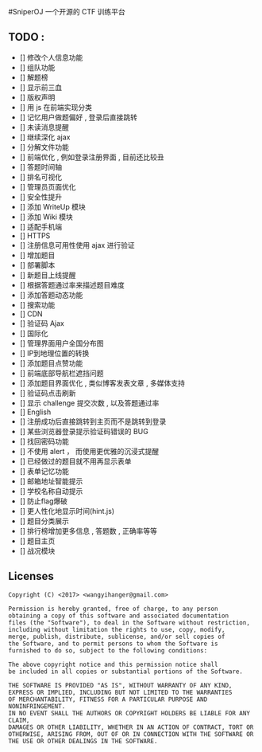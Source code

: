 #SniperOJ
一个开源的 CTF 训练平台

TODO :
---

- [] 修改个人信息功能  
- [] 组队功能  
- [] 解题榜  
- [] 显示前三血  
- [] 版权声明  
- [] 用 js 在前端实现分类  
- [] 记忆用户做题偏好 , 登录后直接跳转  
- [] 未读消息提醒  
- [] 继续深化 ajax  
- [] 分解文件功能  
- [] 前端优化 , 例如登录注册界面 , 目前还比较丑  
- [] 答题时间轴  
- [] 排名可视化  
- [] 管理员页面优化  
- [] 安全性提升  
- [] 添加 WriteUp 模块  
- [] 添加 Wiki 模块  
- [] 适配手机端  
- [] HTTPS  
- [] 注册信息可用性使用 ajax 进行验证  
- [] 增加题目  
- [] 部署脚本  
- [] 新题目上线提醒  
- [] 根据答题通过率来描述题目难度  
- [] 添加答题动态功能  
- [] 搜索功能  
- [] CDN  
- [] 验证码 Ajax  
- [] 国际化  
- [] 管理界面用户全国分布图  
- [] IP到地理位置的转换  
- [] 添加题目点赞功能  
- [] 前端底部导航栏遮挡问题  
- [] 添加题目界面优化 , 类似博客发表文章 , 多媒体支持  
- [] 验证码点击刷新  
- [] 显示 challenge 提交次数 , 以及答题通过率  
- [] English  
- [] 注册成功后直接跳转到主页而不是跳转到登录  
- [] 某些浏览器登录提示验证码错误的 BUG  
- [] 找回密码功能  
- [] 不使用 alert ， 而使用更优雅的沉浸式提醒  
- [] 已经做过的题目就不用再显示表单  
- [] 表单记忆功能  
- [] 邮箱地址智能提示  
- [] 学校名称自动提示  
- [] 防止flag爆破  
- [] 更人性化地显示时间(hint.js)  
- [] 题目分类展示  
- [] 排行榜增加更多信息 , 答题数 , 正确率等等  
- [] 题目主页  
- [] 战况模块  

Licenses
---
```
Copyright (C) <2017> <wangyihanger@gmail.com>

Permission is hereby granted, free of charge, to any person 
obtaining a copy of this software and associated documentation 
files (the "Software"), to deal in the Software without restriction, 
including without limitation the rights to use, copy, modify, 
merge, publish, distribute, sublicense, and/or sell copies of 
the Software, and to permit persons to whom the Software is 
furnished to do so, subject to the following conditions:

The above copyright notice and this permission notice shall 
be included in all copies or substantial portions of the Software.

THE SOFTWARE IS PROVIDED "AS IS", WITHOUT WARRANTY OF ANY KIND, 
EXPRESS OR IMPLIED, INCLUDING BUT NOT LIMITED TO THE WARRANTIES 
OF MERCHANTABILITY, FITNESS FOR A PARTICULAR PURPOSE AND NONINFRINGEMENT. 
IN NO EVENT SHALL THE AUTHORS OR COPYRIGHT HOLDERS BE LIABLE FOR ANY CLAIM, 
DAMAGES OR OTHER LIABILITY, WHETHER IN AN ACTION OF CONTRACT, TORT OR 
OTHERWISE, ARISING FROM, OUT OF OR IN CONNECTION WITH THE SOFTWARE OR 
THE USE OR OTHER DEALINGS IN THE SOFTWARE.
```
